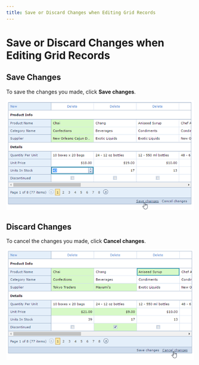 ```yaml
---
title: Save or Discard Changes when Editing Grid Records
---
```

# Save or Discard Changes when Editing Grid Records
## Save Changes
To save the changes you made, click **Save changes**.

![EUD-ASPxVerticalGrid-SaveChanges](../../../images/Img126998.png)

## Discard Changes
To cancel the changes you made, click **Cancel changes**.

![EUD-ASPxVerticalGrid-CancelChanges](../../../images/Img127023.png)
